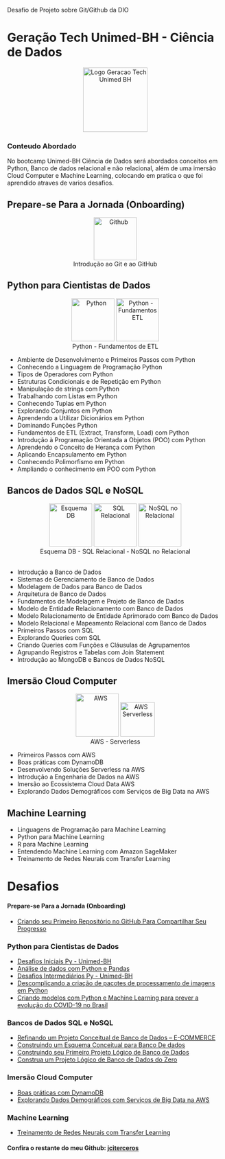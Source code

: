 Desafio de Projeto sobre Git/Github da DIO

# Geração Tech Unimed-BH - Ciência de Dados

<div align="center">
<img alt="Logo Geracao Tech Unimed BH" title="Logo Unimed BH" width="150px" src="https://github.com/jciterceros/Geracao-Tech-Unimed-BH-Ciencia-de-Dados/blob/main/imagens/Ciencias%20de%20Dados%20-%20UNIMED%20-%20BH.png">
</div>

### Conteudo Abordado

No bootcamp Unimed-BH Ciência de Dados será abordados conceitos em Python, Banco de dados relacional e não relacional, além de uma imersão Cloud Computer e Machine Learning, colocando em pratica o que foi aprendido atraves de varios desafios.

## Prepare-se Para a Jornada (Onboarding)

<div align="center">
<img alt="Github" title="Git/Github" width="100px" src="https://github.com/jciterceros/Geracao-Tech-Unimed-BH-Ciencia-de-Dados/blob/main/imagens/Github.webp">
<div>
Introdução ao Git e ao GitHub
</div>
</div>

## Python para Cientistas de Dados

<div align="center">
<img alt="Python" title="Python" width="100px" src="https://github.com/jciterceros/Geracao-Tech-Unimed-BH-Ciencia-de-Dados/blob/main/imagens/Python.webp">
<img alt="Python - Fundamentos ETL" title="Python - Fundamentos ETL" width="100px" src="https://github.com/jciterceros/Geracao-Tech-Unimed-BH-Ciencia-de-Dados/blob/main/imagens/Python%20-%20Fundamentos%20de%20ETL.webp">
<div>
Python - Fundamentos de ETL
</div>
</div>

-   Ambiente de Desenvolvimento e Primeiros Passos com Python
-   Conhecendo a Linguagem de Programação Python
-   Tipos de Operadores com Python
-   Estruturas Condicionais e de Repetição em Python
-   Manipulação de strings com Python
-   Trabalhando com Listas em Python
-   Conhecendo Tuplas em Python
-   Explorando Conjuntos em Python
-   Aprendendo a Utilizar Dicionários em Python
-   Dominando Funções Python
-   Fundamentos de ETL (Extract, Transform, Load) com Python
-   Introdução à Programação Orientada a Objetos (POO) com Python
-   Aprendendo o Conceito de Herança com Python
-   Aplicando Encapsulamento em Python
-   Conhecendo Polimorfismo em Python
-   Ampliando o conhecimento em POO com Python
    <br>

## Bancos de Dados SQL e NoSQL

<div align="center">
<img alt="Esquema DB" title="Esquema DB" width="100px" src="https://github.com/jciterceros/Geracao-Tech-Unimed-BH-Ciencia-de-Dados/blob/main/imagens/Esquema%20DB.webp">
<img alt="SQL Relacional" title="SQL Relacional" width="100px" src="https://github.com/jciterceros/Geracao-Tech-Unimed-BH-Ciencia-de-Dados/blob/main/imagens/SQL%20DB%20Relacional.webp">
<img alt="NoSQL no Relacional" title="NoSQL no Relacional" width="100px" src="https://github.com/jciterceros/Geracao-Tech-Unimed-BH-Ciencia-de-Dados/blob/main/imagens/DB%20NoSQL%20MongoDB.webp">
<div>
Esquema DB - SQL Relacional - NoSQL no Relacional
</div>
</div>
<br>

-   Introdução a Banco de Dados
-   Sistemas de Gerenciamento de Banco de Dados
-   Modelagem de Dados para Banco de Dados
-   Arquitetura de Banco de Dados
-   Fundamentos de Modelagem e Projeto de Banco de Dados
-   Modelo de Entidade Relacionamento com Banco de Dados
-   Modelo Relacionamento de Entidade Aprimorado com Banco de Dados
-   Modelo Relacional e Mapeamento Relacional com Banco de Dados
-   Primeiros Passos com SQL
-   Explorando Queries com SQL
-   Criando Queries com Funções e Cláusulas de Agrupamentos
-   Agrupando Registros e Tabelas com Join Statement
-   Introdução ao MongoDB e Bancos de Dados NoSQL

## Imersão Cloud Computer

<div align="center">
<div>
    <img alt="AWS" title="Imersão AWS" width="100px" src="https://github.com/jciterceros/Geracao-Tech-Unimed-BH-Ciencia-de-Dados/blob/main/imagens/AWS.png">
    <img alt="AWS Serverless" title="AWS Serverless" width="80px" src="https://github.com/jciterceros/Geracao-Tech-Unimed-BH-Ciencia-de-Dados/blob/main/imagens/AWS%20ServerLess.webp">
</div>
<div>
    AWS  -  Serverless
</div>
</div>

-   Primeiros Passos com AWS
-   Boas práticas com DynamoDB
-   Desenvolvendo Soluções Serverless na AWS
-   Introdução a Engenharia de Dados na AWS
-   Imersão ao Ecossistema Cloud Data AWS
-   Explorando Dados Demográficos com Serviços de Big Data na AWS

## Machine Learning

-   Linguagens de Programação para Machine Learning
-   Python para Machine Learning
-   R para Machine Learning
-   Entendendo Machine Learning com Amazon SageMaker
-   Treinamento de Redes Neurais com Transfer Learning
    <br>

# Desafios

#### Prepare-se Para a Jornada (Onboarding)

-   [Criando seu Primeiro Repositório no GitHub Para Compartilhar Seu Progresso](https://github.com/jciterceros/Geracao-Tech-Unimed-BH-Ciencia-de-Dados)

### Python para Cientistas de Dados

-   [Desafios Iniciais Py - Unimed-BH]()
-   [Análise de dados com Python e Pandas]()
-   [Desafios Intermediários Py - Unimed-BH]()
-   [Descomplicando a criação de pacotes de processamento de imagens em Python]()
-   [Criando modelos com Python e Machine Learning para prever a evolução do COVID-19 no Brasil]()

### Bancos de Dados SQL e NoSQL

-   [Refinando um Projeto Conceitual de Banco de Dados – E-COMMERCE]()
-   [Construindo um Esquema Conceitual para Banco De dados]()
-   [Construindo seu Primeiro Projeto Lógico de Banco de Dados]()
-   [Construa um Projeto Lógico de Banco de Dados do Zero]()

### Imersão Cloud Computer

-   [Boas práticas com DynamoDB]()
-   [Explorando Dados Demográficos com Serviços de Big Data na AWS]()

### Machine Learning

-   [Treinamento de Redes Neurais com Transfer Learning]()

#### Confira o restante do meu Github: [jciterceros](https://github.com/jciterceros/)
